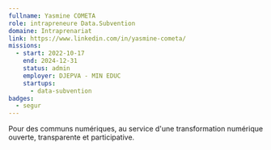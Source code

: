 ```yaml
---
fullname: Yasmine COMETA
role: intrapreneure Data.Subvention
domaine: Intraprenariat
link: https://www.linkedin.com/in/yasmine-cometa/
missions:
  - start: 2022-10-17
    end: 2024-12-31
    status: admin
    employer: DJEPVA - MIN EDUC
    startups:
      - data-subvention
badges:
  - segur
---
```

Pour des communs numériques, au service d'une transformation numérique ouverte, transparente et participative.